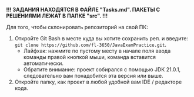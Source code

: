 **!!! ЗАДАНИЯ НАХОДЯТСЯ В ФАЙЛЕ "Tasks.md". ПАКЕТЫ С РЕШЕНИЯМИ ЛЕЖАТ В ПАПКЕ "src". !!!**

Для того, чтобы склонировать репозиторий на свой ПК:
1. Откройте Git Bash в месте куда вы хотите сохранить реп. и введите: `git clone https://github.com/fl-3650/JavaExamPractice.git`.
    - Лайфхак: нажмите по пустому месту в начале поля ввода команды правой кнопкой мыши, команда вставится автоматически.
    - Обратите внимание: проект собирался с помощью JDK 21.0.1, следовательно вам понадобится эта версия или выше.
2. Откройте папку, как проект в любой удобной вам IDE / редакторе кода. 
